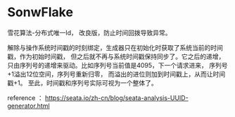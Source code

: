 # SonwFlake
雪花算法-分布式唯一Id， 改良版，防止时间回拨导致异常。

解除与操作系统时间戳的时刻绑定，生成器只在初始化时获取了系统当前的时间戳，作为初始时间戳， 
但之后就不再与系统时间戳保持同步了。它之后的递增，只由序列号的递增来驱动。比如序列号当前值是4095，下一个请求进来， 序列号+1溢出12位空间，序列号重新归零，
而溢出的进位则加到时间戳上，从而让时间戳+1。 至此，时间戳和序列号实际可视为一个整体了。

reference ： https://seata.io/zh-cn/blog/seata-analysis-UUID-generator.html
